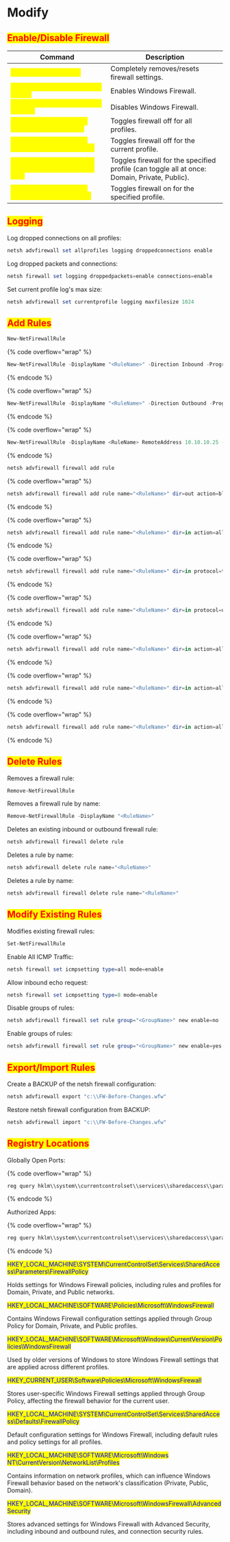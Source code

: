 # Modify

## <mark style="color:red;">Enable/Disable Firewall</mark>

<table data-header-hidden data-full-width="true"><thead><tr><th>Command</th><th>Description</th></tr></thead><tbody><tr><td><mark style="color:yellow;"><code>netsh firewall reset</code></mark></td><td>Completely removes/resets firewall settings.</td></tr><tr><td><mark style="color:yellow;"><code>netsh firewall set opmode enable</code></mark></td><td>Enables Windows Firewall.</td></tr><tr><td><mark style="color:yellow;"><code>netsh firewall set opmode disable</code></mark></td><td>Disables Windows Firewall.</td></tr><tr><td><mark style="color:yellow;"><code>netsh advfirewall set allprofiles state off</code></mark></td><td>Toggles firewall off for all profiles.</td></tr><tr><td><mark style="color:yellow;"><code>netsh advfirewall set currentprofile state off</code></mark></td><td>Toggles firewall off for the current profile.</td></tr><tr><td><mark style="color:yellow;"><code>Set-NetFirewallProfile -Profile Domain -Enabled True</code></mark></td><td>Toggles firewall for the specified profile (can toggle all at once: Domain, Private, Public).</td></tr><tr><td><mark style="color:yellow;"><code>netsh advfirewall set privateprofile state on</code></mark></td><td>Toggles firewall on for the specified profile.</td></tr></tbody></table>

## <mark style="color:red;">Logging</mark>

Log dropped connections on all profiles:

```powershell
netsh advfirewall set allprofiles logging droppedconnections enable
```

Log dropped packets and connections:

```powershell
netsh firewall set logging droppedpackets=enable connections=enable
```

Set current profile log's max size:

```powershell
netsh advfirewall set currentprofile logging maxfilesize 1024
```

## <mark style="color:red;">Add Rules</mark>

```powershell
New-NetFirewallRule
```

{% code overflow="wrap" %}
```powershell
New-NetFirewallRule -DisplayName "<RuleName>" -Direction Inbound -Program "c:\my.exe" -Action Allow
```
{% endcode %}

{% code overflow="wrap" %}
```powershell
New-NetFirewallRule -DisplayName "<RuleName>" -Direction Outbound -Program "c:\my.exe" -Action Block
```
{% endcode %}

{% code overflow="wrap" %}
```powershell
New-NetFirewallRule -DisplayName <RuleName> RemoteAddress 10.10.10.25 -Action Allow
```
{% endcode %}

```powershell
netsh advfirewall firewall add rule
```

{% code overflow="wrap" %}
```powershell
netsh advfirewall firewall add rule name="<RuleName>" dir=out action=block program="c:\my.exe" enable=yes
```
{% endcode %}

{% code overflow="wrap" %}
```powershell
netsh advfirewall firewall add rule name="<RuleName>" dir=in action=allow program="c:\my.exe" enable=yes
```
{% endcode %}

{% code overflow="wrap" %}
```powershell
netsh advfirewall firewall add rule name="<RuleName>" dir=in protocol=tcp localport=443 profile=public action=allow
```
{% endcode %}

{% code overflow="wrap" %}
```powershell
netsh advfirewall firewall add rule name="<RuleName>" dir=in protocol=udp localport=443 profile=public action=allow
```
{% endcode %}

{% code overflow="wrap" %}
```powershell
netsh advfirewall firewall add rule name="<RuleName>" dir=in action=allow protocol=TCP localport=443 
```
{% endcode %}

{% code overflow="wrap" %}
```powershell
netsh advfirewall firewall add rule name="<RuleName>" dir=in action=allow program="c:\my.exe" profile=private enable=yes
```
{% endcode %}

{% code overflow="wrap" %}
```powershell
netsh advfirewall firewall add rule name="<RuleName>" dir=in action=allow protocol=tcp localport=31337 remoteport=6666 remoteip=192.168.11.14 profile=private 
```
{% endcode %}

## <mark style="color:red;">Delete Rules</mark>

Removes a firewall rule:

```powershell
Remove-NetFirewallRule
```

Removes a firewall rule by name:

```powershell
Remove-NetFirewallRule -DisplayName "<RuleName>"
```

Deletes an existing inbound or outbound firewall rule:

```powershell
netsh advfirewall firewall delete rule
```

Deletes a rule by name:

```powershell
netsh advfirewall delete rule name="<RuleName>"
```

Deletes a rule by name:

```powershell
netsh advfirewall firewall delete rule name="<RuleName>"
```

## <mark style="color:red;">Modify Existing Rules</mark>

Modifies existing firewall rules:

```powershell
Set-NetFirewallRule
```

Enable All ICMP Traffic:

```powershell
netsh firewall set icmpsetting type=all mode=enable
```

Allow inbound echo request:

```powershell
netsh firewall set icmpsetting type=8 mode=enable
```

Disable groups of rules:

```powershell
netsh advfirewall firewall set rule group="<GroupName>" new enable=no
```

Enable groups of rules:

```powershell
netsh advfirewall firewall set rule group="<GroupName>" new enable=yes
```

## <mark style="color:red;">Export/Import Rules</mark>

Create a BACKUP of the netsh firewall configuration:

```powershell
netsh advfirewall export "c:\\FW-Before-Changes.wfw"
```

Restore netsh firewall configuration from BACKUP:

```powershell
netsh advfirewall import "c:\\FW-Before-Changes.wfw"
```

## <mark style="color:red;">Registry Locations</mark>

Globally Open Ports:

{% code overflow="wrap" %}
```powershell
reg query hklm\\system\\currentcontrolset\\services\\sharedaccess\\parameters\\firewallpolicy\\standardprofile\\globallyopenports\\list
```
{% endcode %}

Authorized Apps:

{% code overflow="wrap" %}
```powershell
reg query hklm\\system\\currentcontrolset\\services\\sharedaccess\\parameters\\firewallpolicy\\standardprofile\\authorizedapplications\\list
```
{% endcode %}

<mark style="color:blue;">HKEY\_LOCAL\_MACHINE\SYSTEM\CurrentControlSet\Services\SharedAccess\Parameters\FirewallPolicy</mark>

Holds settings for Windows Firewall policies, including rules and profiles for Domain, Private, and Public networks.

<mark style="color:blue;">HKEY\_LOCAL\_MACHINE\SOFTWARE\Policies\Microsoft\WindowsFirewall</mark>

Contains Windows Firewall configuration settings applied through Group Policy for Domain, Private, and Public profiles.

<mark style="color:blue;">HKEY\_LOCAL\_MACHINE\SOFTWARE\Microsoft\Windows\CurrentVersion\Policies\WindowsFirewall</mark>

Used by older versions of Windows to store Windows Firewall settings that are applied across different profiles.

<mark style="color:blue;">HKEY\_CURRENT\_USER\Software\Policies\Microsoft\WindowsFirewall</mark>

Stores user-specific Windows Firewall settings applied through Group Policy, affecting the firewall behavior for the current user.

<mark style="color:blue;">HKEY\_LOCAL\_MACHINE\SYSTEM\CurrentControlSet\Services\SharedAccess\Defaults\FirewallPolicy</mark>

Default configuration settings for Windows Firewall, including default rules and policy settings for all profiles.

<mark style="color:blue;">HKEY\_LOCAL\_MACHINE\SOFTWARE\Microsoft\Windows NT\CurrentVersion\NetworkList\Profiles</mark>

Contains information on network profiles, which can influence Windows Firewall behavior based on the network's classification (Private, Public, Domain).

<mark style="color:blue;">HKEY\_LOCAL\_MACHINE\SOFTWARE\Microsoft\WindowsFirewall\AdvancedSecurity</mark>

Stores advanced settings for Windows Firewall with Advanced Security, including inbound and outbound rules, and connection security rules.
